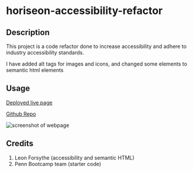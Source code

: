 # horiseon-accessibility-refactor

## Description

This project is a code refactor done to increase accessibility and adhere to industry accessibility standards.

I have added alt tags for images and icons, and changed some elements to semantic html elements

## Usage

[Deployed live page](https://hope428.github.io/horiseon-accessibility-refactor/)

[Github Repo](https://github.com/hope428/horiseon-accessibility-refactor)

![screenshot of webpage](assets/images/screenshot.png) 

## Credits

1. Leon Forsythe (accessibility and semantic HTML)
2. Penn Bootcamp team (starter code)


